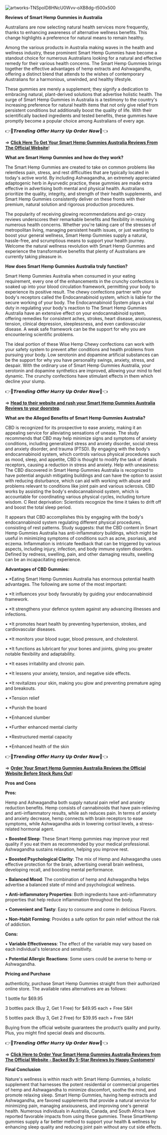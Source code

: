 ![artworks-TNSpolD8HNcU0Wvv-oXB8dg-t500x500](https://github.com/user-attachments/assets/d78b645d-a3ae-4e05-9ac8-5fe63a640252)

**Reviews of Smart Hemp Gummies in Australia**

Australians are now selecting natural health services more frequently, thanks to enhancing awareness of alternative wellness benefits. This change highlights a preference for natural means to remain healthy. 

Among the various products in Australia making waves in the health and wellness industry, these prominent Smart Hemp Gummies have become a standout choice for numerous Australians looking for a natural and effective remedy for their various health concerns.
The Smart Hemp Gummies brings together the effective advantages of hemp extracts and Ashwagandha, offering a distinct blend that attends to the wishes of contemporary Australians for a harmonious, unwinded, and healthy lifestyle. 

These gummies are merely a supplement; they signify a dedication to embracing natural, plant-derived solutions that advertise holistic health.
The surge of Smart Hemp Gummies in Australia is a testimony to the country's increasing preference for natural health items that not only give relief from persistent conditions but additionally boost the quality of life. With their scientifically backed ingredients and tested benefits, these gummies have promptly become a popular choice among Australians of every age.

👉👀𝙏𝙧𝙚𝙣𝙙𝙞𝙣𝙜 𝙊𝙛𝙛𝙚𝙧 𝙃𝙪𝙧𝙧𝙮 𝙐𝙥 𝙊𝙧𝙙𝙚𝙧 𝙉𝙤𝙬👀👈

=> **[Click Here To Get Your Smart Hemp Gummies Australia Reviews From The Official Website](https://www.universalsupplements24x7.com/Deal-Smart-Hemp-Gummies-Australia)**!

**What are Smart Hemp Gummies and how do they work?**

The Smart Hemp Gummies are created to take on common problems like relentless pain, stress, and rest difficulties that are typically located in today's active world. By including Ashwagandha, an extremely appreciated adaptogenic herb in Ayurvedic practice, these gummies are made extra effective in advertising both mental and physical health.
Australians prioritize the quality, integrity, and strength of their health supplements, and Smart Hemp Gummies consistently deliver on these fronts with their premium, natural solution and rigorous production procedures. 

The popularity of receiving glowing recommendations and go-crazy reviews underscores their remarkable benefits and flexibility in resolving numerous health concerns.
Whether you're taking care of the stresses of metropolitan living, managing persistent health issues, or just wanting to boost your general wellness, Smart Hemp Gummies supply a natural, hassle-free, and scrumptious means to support your health journey. Welcome the natural wellness revolution with Smart Hemp Gummies and experience the transformative benefits that plenty of Australians are currently taking pleasure in.

**How does Smart Hemp Gummies Australia truly function?**

Smart Hemp Gummies Australia when consumed in your eating requirement, every one of the enhancements in the crunchy confections is soaked up into your blood circulation framework, permitting your body to experience its positive result. The chewy confections partner with your body's receptors called the Endocannabinoid system, which is liable for the secure working of your body.
The Endocannabinoid System plays a vital duty in regulating your body's reaction to The Smart Hemp Gummies Australia have an extensive effect on your endocannabinoid system, offering remedies for consistent aches, strokes, heart disease, anxiousness, tension, clinical depression, sleeplessness, and even cardiovascular disease.
A weak safe framework can be the support for why you are encountering scientific problems. 

The ideal portion of these Wise Hemp Chewy confections can work with your safety system to prevent after conditions and health problems from pursuing your body.
Low serotonin and dopamine artificial substances can be the support for why you have personality swings, anxiety, stress, and despair. With the ordinary use of Smart Hemp Gummies Australia, your serotonin and dopamine synthetics are improved, allowing your mind to feel dynamic. The crunchy confections have stimulant effects in them which decline your slump.

👉👀𝙏𝙧𝙚𝙣𝙙𝙞𝙣𝙜 𝙊𝙛𝙛𝙚𝙧 𝙃𝙪𝙧𝙧𝙮 𝙐𝙥 𝙊𝙧𝙙𝙚𝙧 𝙉𝙤𝙬👀👈

=> **[Head to their website and rush your Smart Hemp Gummies Australia Reviews to your doorstep](https://www.universalsupplements24x7.com/Deal-Smart-Hemp-Gummies-Australia)**.

**What are the Alleged Benefits of Smart Hemp Gummies Australia?**

CBD is recognized for its prospective to ease anxiety, making it an appealing service for alleviating sensations of unease. The study recommends that CBD may help minimize signs and symptoms of anxiety conditions, including generalized stress and anxiety disorder, social stress and anxiety disorder, and trauma (PTSD). By engaging with the body's endocannabinoid system, which controls various physical procedures such as mood, sleep, and appetite, CBD is thought to modify the task of details receptors, causing a reduction in stress and anxiety.
Help with uneasiness: The CBD discovered in Smart Hemp Gummies Australia is recognized to have potential anguish mitigating buildings and can have the option to assist with reducing disturbance, which can aid with working with abuse and problems relevant to conditions like joint pain and various sclerosis. CBD works by assisting the body's endocannabinoid system, which is accountable for coordinating various physical cycles, including torture wisdom. C
Rest deprivation: Scientists recognize the time it takes to drift off and boost the total sleep period. 

It appears that CBD accomplishes this by engaging with the body's endocannabinoid system regulating different physical procedures, consisting of rest patterns.
Study suggests: that the CBD content in Smart Hemp Gummies Australia has anti-inflammatory buildings, which might be useful in minimizing symptoms of conditions such as acne, psoriasis, and eczema. Inflammation is intricate feedback that can be triggered by various aspects, including injury, infection, and body immune system disorders. Defined by redness, swelling, pain, and other damaging results, swelling can be an incapacitating experience.

**Advantages of CBD Gummies:**

•	*Eating Smart Hemp Gummies Australia has enormous potential health advantages. The following are some of the most important:

•	*It influences your body favourably by guiding your endocannabinoid framework.

•	*It strengthens your defence system against any advancing illnesses and infections.

•	*It promotes heart health by preventing hypertension, strokes, and cardiovascular diseases.

•	*It monitors your blood sugar, blood pressure, and cholesterol.

•	*It functions as lubricant for your bones and joints, giving you greater notable flexibility and adaptability.

•	*It eases irritability and chronic pain.

•	*It lessens your anxiety, tension, and negative side effects.

•	*It revitalizes your skin, making you glow and preventing premature aging and breakouts.

•	*Tension relief

•	*Punish the board

•	*Enhanced slumber

•	*Further enhanced mental clarity

•	*Restructured mental capacity

•	*Enhanced health of the skin

👉👀𝙏𝙧𝙚𝙣𝙙𝙞𝙣𝙜 𝙊𝙛𝙛𝙚𝙧 𝙃𝙪𝙧𝙧𝙮 𝙐𝙥 𝙊𝙧𝙙𝙚𝙧 𝙉𝙤𝙬👀👈

=> **[Order Your Smart Hemp Gummies Australia Reviews the Official Website Before Stock Runs Out](https://www.universalsupplements24x7.com/Deal-Smart-Hemp-Gummies-Australia)**!

**Pros and Cons**

**Pros:**

Hemp and Ashwagandha both supply natural pain relief and anxiety reduction benefits. Hemp consists of cannabinoids that have pain-relieving and anti-inflammatory results, while ash reduces pain. In terms of anxiety and anxiety decrease, hemp connects with brain receptors to ease symptoms, while Ashwagandha aids in lowering cortisol levels, a stress-related hormonal agent.

•	**Boosted Sleep**: These Smart Hemp gummies may improve your rest quality if you eat them as recommended by your medical professional. Ashwagandha sustains relaxation, helping you improve rest.

•	**Boosted Psychological Clarity**: The mix of Hemp and Ashwagandha uses effective protection for the brain, advertising overall brain wellness, developing recall, and boosting mental performance.

•	**Balanced Mood**: The combination of hemp and Ashwagandha helps advertise a balanced state of mind and psychological wellness.

•	**Anti-inflammatory Properties**: Both ingredients have anti-inflammatory properties that help reduce inflammation throughout the body.

•	**Convenient and Tasty**: Easy to consume and come in delicious Flavors.

•	**Non-Habit Forming**: Provides a safe option for pain relief without the risk of addiction.

**Cons:**

•	**Variable Effectiveness**: The effect of the variable may vary based on each individual's tolerance and sensitivity.

•	**Potential Allergic Reactions**: Some users could be averse to hemp or Ashwagandha.

**Pricing and Purchase**

authenticity, purchase Smart Hemp Gummies straight from their authorized online store. The available rates alternatives are as follows:

1 bottle for $69.95

3 bottles pack (Buy 2, Get 1 Free) for $49.95 each + Free S&H

5 bottles pack (Buy 3, Get 2 Free) for $39.95 each + Free S&H

Buying from the official website guarantees the product’s quality and purity. Plus, you might find special deals and discounts.


👉👀𝙏𝙧𝙚𝙣𝙙𝙞𝙣𝙜 𝙊𝙛𝙛𝙚𝙧 𝙃𝙪𝙧𝙧𝙮 𝙐𝙥 𝙊𝙧𝙙𝙚𝙧 𝙉𝙤𝙬👀👈

=> **[Click Here to Order Your Smart Hemp Gummies Australia Reviews from The Official Website - Backed By 5-Star Reviews by Happy Customers](https://www.universalsupplements24x7.com/Deal-Smart-Hemp-Gummies-Australia)**!

**Final Conclusion**

Nature's wellness is within reach with Smart Hemp Gummies, a holistic supplement that harnesses the potent residential or commercial properties of hemp and Ashwagandha to minimize discomfort, soothe the mind, and promote relaxing sleep.
Smart Hemp Gummies, having hemp extracts and Ashwagandha, are favored supplements that provide a natural service for minimizing pain, managing anxiousness, and improving one's general health. Numerous individuals in Australia, Canada, and South Africa have reported favorable impacts from using these gummies.
These SmartHemp gummies supply a far better method to support your health & wellness by enhancing sleep quality and reducing joint pain without any cut side effects.
